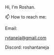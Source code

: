 Hi, I'm Roshan.
<!--
![](https://komarev.com/ghpvc/?username=daroshi11260&color=green&style=flat-square)

![Daroshi11260's GitHub stats](https://github-readme-stats.vercel.app/api?username=Daroshi11260&count_private=true&show_icons=true&theme=radical)
-->
<!--![Top Langs](https://github-readme-stats.vercel.app/api/top-langs/?username=roshantaneja&size_weight=0.5&count_weight=0.5&hide=html,css,cmake,makefile&langs_count=8&layout=compact)-->

<!--
![Skills](https://skillicons.dev/icons?i=py,java,cpp,discord,bots,js,html,pug,css,mongo,aws,ps,pr,ae)
-->
📫 How to reach me:

Email: <p href="mailto:rytaneja@gmail.com">rytaneja@gmail.com</p>

Discord: roshantaneja
